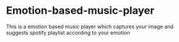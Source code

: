 # Emotion-based-music-player
This is a emotion based music player which captures your image and suggests spotify playlist according to your emotion
